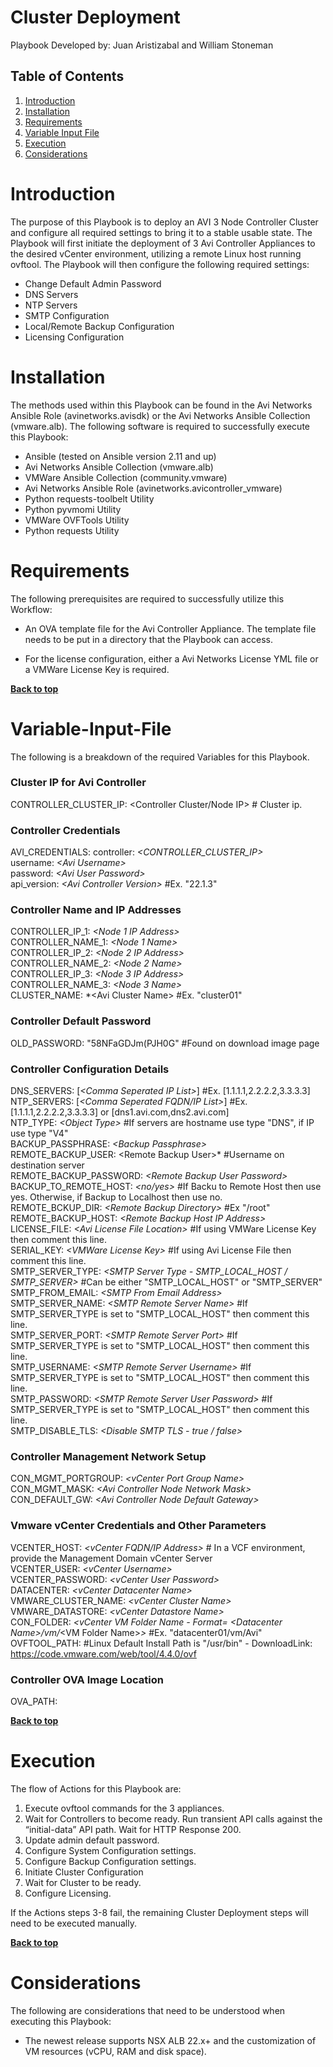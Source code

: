 # Cluster Deployment

Playbook Developed by:  Juan Aristizabal and William Stoneman</br>


## Table of Contents
1.	[Introduction](#Introduction)
1.	[Installation](#Installation)
1.	[Requirements](#Requirements)
1.	[Variable Input File](#Variable-Input-File)
1.	[Execution](#Execution)
1.	[Considerations](#Considerations)




# Introduction

The purpose of this Playbook is to deploy an AVI 3 Node Controller Cluster and configure all required settings to bring it to a stable usable state. The Playbook will first initiate the deployment of 3 Avi Controller Appliances to the desired vCenter environment, utilizing a remote Linux host running ovftool.  The Playbook will then configure the following required settings:

* Change Default Admin Password
* DNS Servers
* NTP Servers
* SMTP Configuration
* Local/Remote Backup Configuration
* Licensing Configuration

# Installation

The methods used within this Playbook can be found in the Avi Networks Ansible Role (avinetworks.avisdk) or the Avi Networks Ansible Collection (vmware.alb). The following software is required to successfully execute this Playbook:

- Ansible (tested on Ansible version 2.11 and up)
- Avi Networks Ansible Collection (vmware.alb)
- VMWare Ansible Collection (community.vmware)
- Avi Networks Ansible Role (avinetworks.avicontroller_vmware)
- Python requests-toolbelt Utility
- Python pyvmomi Utility
- VMWare OVFTools Utility
- Python requests Utility

# Requirements

The following prerequisites are required to successfully utilize this Workflow:

* An OVA template file for the Avi Controller Appliance. The template file needs to be put in a directory that the Playbook can access.

* For the license configuration, either a Avi Networks License YML file or a VMWare License Key is required.



**[Back to top](#table-of-contents)**


# Variable-Input-File

The following is a breakdown of the required Variables for this Playbook.

### Cluster IP for Avi Controller
CONTROLLER_CLUSTER_IP: <Controller Cluster/Node IP> # Cluster ip.

### Controller Credentials
AVI_CREDENTIALS:
  controller: *\<CONTROLLER_CLUSTER_IP\>*</br>
  username: *\<Avi Username\>*</br>
  password: *\<Avi User Password\>*</br>
  api_version: *\<Avi Controller Version\>* #Ex. "22.1.3"

### Controller Name and IP Addresses
CONTROLLER_IP_1: *\<Node 1 IP Address\>*</br>
CONTROLLER_NAME_1: *\<Node 1 Name\>*</br>
CONTROLLER_IP_2: *\<Node 2 IP Address\>*</br>
CONTROLLER_NAME_2: *\<Node 2 Name\>*</br>
CONTROLLER_IP_3: *\<Node 3 IP Address\>*</br>
CONTROLLER_NAME_3: *\<Node 3 Name\>*</br>
CLUSTER_NAME: *\<Avi Cluster Name> #Ex. "cluster01"

### Controller Default Password
OLD_PASSWORD: "58NFaGDJm(PJH0G" #Found on download image page

### Controller Configuration Details
DNS_SERVERS: [*\<Comma Seperated IP List\>*] #Ex. [1.1.1.1,2.2.2.2,3.3.3.3]</br>
NTP_SERVERS: [*\<Comma Seperated FQDN/IP List\>*] #Ex. [1.1.1.1,2.2.2.2,3.3.3.3] or [dns1.avi.com,dns2.avi.com]</br>
NTP_TYPE: *\<Object Type\>*  #If servers are hostname use type "DNS", if IP use type "V4" </br>
BACKUP_PASSPHRASE: *\<Backup Passphrase\>*</br>
REMOTE_BACKUP_USER: <Remote Backup User\>* #Username on destination server </br>
REMOTE_BACKUP_PASSWORD: *\<Remote Backup User Password\>*</br>
BACKUP_TO_REMOTE_HOST: *\<no/yes\>* #If Backu to Remote Host then use yes. Otherwise, if Backup to Localhost then use no.</br>
REMOTE_BCKUP_DIR: *\<Remote Backup Directory\>* #Ex "/root"</br>
REMOTE_BACKUP_HOST: *\<Remote Backup Host IP Address\>*</br>
LICENSE_FILE: *\<Avi License File Location\>* #If using VMWare License Key then comment this line.</br>
SERIAL_KEY: *\<VMWare License Key\>* #If using Avi License File then comment this line.</br>
SMTP_SERVER_TYPE: *\<SMTP Server Type - SMTP_LOCAL_HOST / SMTP_SERVER\>* #Can be either "SMTP_LOCAL_HOST" or "SMTP_SERVER"</br>
SMTP_FROM_EMAIL: *\<SMTP From Email Address\>*</br>
SMTP_SERVER_NAME: *\<SMTP Remote Server Name\>* #If SMTP_SERVER_TYPE is set to "SMTP_LOCAL_HOST" then comment this line.</br>
SMTP_SERVER_PORT: *\<SMTP Remote Server Port\>* #If SMTP_SERVER_TYPE is set to "SMTP_LOCAL_HOST" then comment this line.</br>
SMTP_USERNAME: *\<SMTP Remote Server Username\>* #If SMTP_SERVER_TYPE is set to "SMTP_LOCAL_HOST" then comment this line.</br>
SMTP_PASSWORD: *\<SMTP Remote Server User Password\>* #If SMTP_SERVER_TYPE is set to "SMTP_LOCAL_HOST" then comment this line.</br>
SMTP_DISABLE_TLS: *\<Disable SMTP TLS - true / false\>*</br>

### Controller Management Network Setup
CON_MGMT_PORTGROUP: *\<vCenter Port Group Name\>*</br>
CON_MGMT_MASK: *\<Avi Controller Node Network Mask\>*</br>
CON_DEFAULT_GW: *\<Avi Controller Node Default Gateway\>*</br>

### Vmware vCenter Credentials and Other Parameters
VCENTER_HOST: *\<vCenter FQDN/IP Address\>* # In a VCF environment, provide the Management Domain vCenter Server</br>
VCENTER_USER: *\<vCenter Username\>*</br>
VCENTER_PASSWORD: *\<vCenter User Password\>*</br>
DATACENTER: *\<vCenter Datacenter Name\>*</br>
VMWARE_CLUSTER_NAME: *\<vCenter Cluster Name\>*</br>
VMWARE_DATASTORE: *\<vCenter Datastore Name\>*</br>
CON_FOLDER: *\<vCenter VM Folder Name - Format= *\<Datacenter Name\>*/vm/*\<VM Folder Name\>*\>* #Ex. "datacenter01/vm/Avi"
OVFTOOL_PATH: <OVF Tool Install Path> #Linux Default Install Path is "/usr/bin" -  DownloadLink: https://code.vmware.com/web/tool/4.4.0/ovf

### Controller OVA Image Location
OVA_PATH: <Avi Controller OVA File Path>


**[Back to top](#table-of-contents)**

# Execution

The flow of Actions for this Playbook are:

1.	Execute ovftool commands for the 3 appliances.
2.	Wait for Controllers to become ready. Run transient API calls against the “initial-data” API path. Wait for HTTP Response 200.
3.	Update admin default password.
4.	Configure System Configuration settings.
5.	Configure Backup Configuration settings.
6.	Initiate Cluster Configuration
7.	Wait for Cluster to be ready.
8.	Configure Licensing.

If the Actions steps 3-8 fail, the remaining Cluster Deployment steps will need to be executed manually.


**[Back to top](#table-of-contents)**

# Considerations

The following are considerations that need to be understood when executing this Playbook:

* The newest release supports NSX ALB 22.x+ and the customization of VM resources (vCPU, RAM and disk space).


